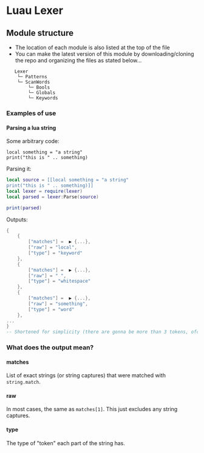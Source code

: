 # Luau Lexer

## Module structure
- The location of each module is also listed at the top of the file
- You can make the latest version of this module by downloading/cloning the repo and organizing the files as stated below...
```
   Lexer
    └─ Patterns
    └─ ScanWords
        └─ Bools
        └─ Globals
        └─ Keywords
```

### Examples of use
#### Parsing a lua string
Some arbitrary code:
```luau
local something = "a string"
print("this is " .. something)
```

Parsing it:
```lua
local source = [[local something = "a string"
print("this is " .. something)]]
local lexer = require(lexer)
local parsed = lexer:Parse(source)

print(parsed)
```

Outputs:
```lua
{
    {
        ["matches"] =  ▶ {...},
        ["raw"] = "local",
        ["type"] = "keyword"
    },
    {
        ["matches"] =  ▶ {...},
        ["raw"] = " ",
        ["type"] = "whitespace"
    },
    {
        ["matches"] =  ▶ {...},
        ["raw"] = "something",
        ["type"] = "word"
    },
...
}
-- Shortened for simplicity (there are gonna be more than 3 tokens, ofc)
```

### What does the output mean?
#### matches
List of exact strings (or string captures) that were matched with `string.match`.

#### raw
In most cases, the same as `matches[1]`. This just excludes any string captures.

#### type
The type of "token" each part of the string has.